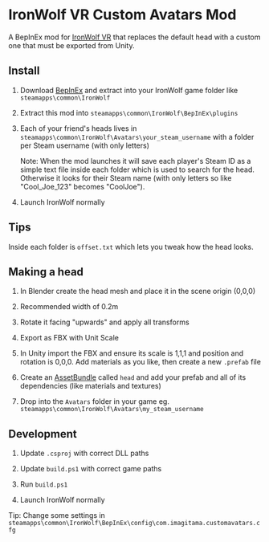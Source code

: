 # IronWolf VR Custom Avatars Mod

A BepInEx mod for [IronWolf VR](https://store.steampowered.com/app/552080/IronWolf_VR/) that replaces the default head with a custom one that must be exported from Unity.

## Install

1. Download [BepInEx](https://github.com/BepInEx/BepInEx/releases/tag/v5.4.23.3) and extract into your IronWolf game folder like `steamapps\common\IronWolf`

2. Extract this mod into `steamapps\common\IronWolf\BepInEx\plugins`

3. Each of your friend's heads lives in `steamapps\common\IronWolf\Avatars\your_steam_username` with a folder per Steam username (with only letters)

   Note: When the mod launches it will save each player's Steam ID as a simple text file inside each folder which is used to search for the head. Otherwise it looks for their Steam name (with only letters so like "Cool_Joe_123" becomes "CoolJoe").

4. Launch IronWolf normally

## Tips

Inside each folder is `offset.txt` which lets you tweak how the head looks.

## Making a head

1. In Blender create the head mesh and place it in the scene origin (0,0,0)

2. Recommended width of 0.2m

3. Rotate it facing "upwards" and apply all transforms

4. Export as FBX with Unit Scale

5. In Unity import the FBX and ensure its scale is 1,1,1 and position and rotation is 0,0,0. Add materials as you like, then create a new `.prefab` file

6. Create an [AssetBundle](https://docs.unity3d.com/6000.1/Documentation/Manual/AssetBundlesIntro.html) called `head` and add your prefab and all of its dependencies (like materials and textures)

7. Drop into the `Avatars` folder in your game eg. `steamapps\common\IronWolf\Avatars\my_steam_username`

## Development

1. Update `.csproj` with correct DLL paths

2. Update `build.ps1` with correct game paths

3. Run `build.ps1`

4. Launch IronWolf normally

Tip: Change some settings in `steamapps\common\IronWolf\BepInEx\config\com.imagitama.customavatars.cfg`
